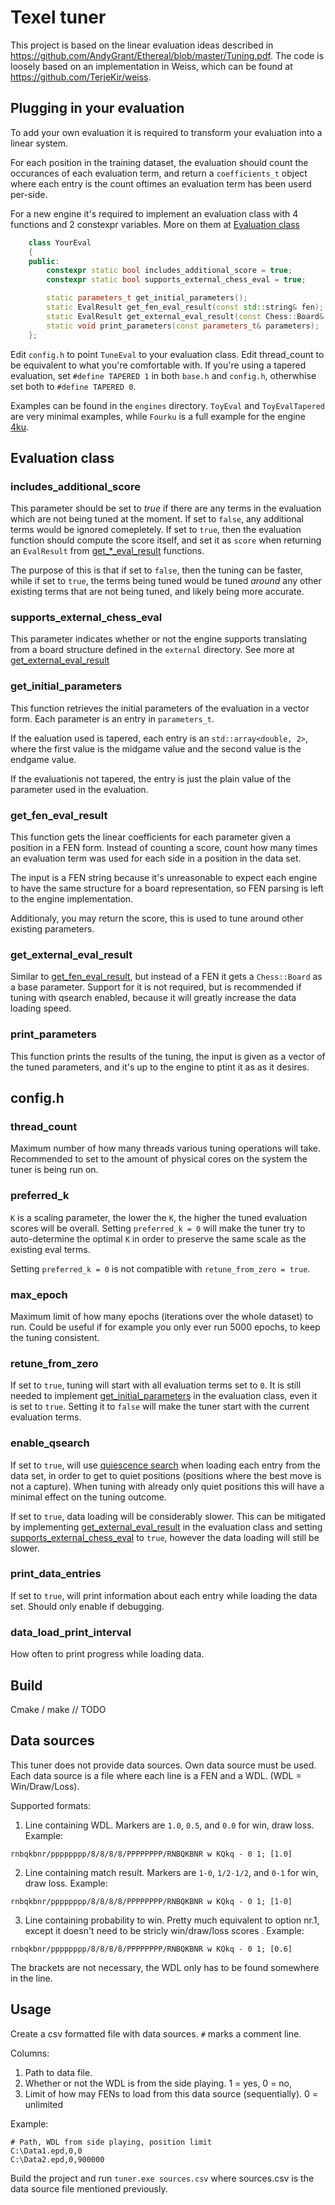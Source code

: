 # Texel tuner

This project is based on the linear evaluation ideas described in https://github.com/AndyGrant/Ethereal/blob/master/Tuning.pdf. The code is loosely based on an implementation in Weiss, which can be found at https://github.com/TerjeKir/weiss.

## Plugging in your evaluation
To add your own evaluation it is required to transform your evaluation into a linear system.

For each position in the training dataset, the evaluation should count the occurances of each evaluation term, and return a `coefficients_t` object where each entry is the count oftimes an evaluation term has been userd per-side.

For a new engine it's required to implement an evaluation class with 4 functions and 2 constexpr variables. More on them at [Evaluation class](#evaluation-class)

```cpp
    class YourEval
    {
    public:
        constexpr static bool includes_additional_score = true;
        constexpr static bool supports_external_chess_eval = true;

        static parameters_t get_initial_parameters();
        static EvalResult get_fen_eval_result(const std::string& fen);
        static EvalResult get_external_eval_result(const Chess::Board& board);
        static void print_parameters(const parameters_t& parameters);
    };
```
Edit `config.h` to point `TuneEval` to your evaluation class. Edit thread_count to be equivalent to what you're comfortable with. If you're using a tapered evaluation, set `#define TAPERED 1` in both `base.h` and `config.h`, otherwhise set both to `#define TAPERED 0`.

Examples can be found in the `engines` directory. `ToyEval` and `ToyEvalTapered` are very minimal examples, while `Fourku` is a full example for the engine [4ku](https://github.com/kz04px/4ku).

## Evaluation class

### includes_additional_score
This parameter should be set to *true* if there are any terms in the evaluation which are not being tuned at the moment. If set to `false`, any additional terms would be ignored comepletely. If set to `true`, then the evaluation function should compute the score itself, and set it as `score` when returning an `EvalResult` from [get_*_eval_result](#get_fen_eval_result) functions.

The purpose of this is that if set to `false`, then the tuning can be faster, while if set to `true`, the terms being tuned would be tuned *around* any other existing terms that are not being tuned, and likely being more accurate.

### supports_external_chess_eval
This parameter indicates whether or not the engine supports translating from a board structure defined in the `external` directory. See more at [get_external_eval_result](#get_external_eval_result)

### get_initial_parameters
This function retrieves the initial parameters of the evaluation in a vector form. Each parameter is an entry in `parameters_t`.

If the ealuation used is tapered, each entry is an `std::array<double, 2>`, where the first value is the midgame value and the second value is the endgame value.

If the evaluationis not tapered, the entry is just the plain value of the parameter used in the evaluation.

### get_fen_eval_result
This function gets the linear coefficients for each parameter given a position in a FEN form. Instead of counting a score, count how many times an evaluation term was used for each side in a position in the data set.

The input is a FEN string because it's unreasonable to expect each engine to have the same structure for a board representation, so FEN parsing is left to the engine implementation.

Additionaly, you may return the score, this is used to tune around other existing parameters. 

### get_external_eval_result
Similar to [get_fen_eval_result](get_fen_eval_result), but instead of a FEN it gets a `Chess::Board` as a base parameter. Support for it is not required, but is recommended if tuning with qsearch enabled, because it will greatly increase the data loading speed.

### print_parameters
This function prints the results of the tuning, the input is given as a vector of the tuned parameters, and it's up to the engine to ptint it as as it desires.

## config.h

### thread_count
Maximum number of how many threads various tuning operations will take. Recommended to set to the amount of physical cores on the system the tuner is being run on.

### preferred_k
`K` is a scaling parameter, the lower the `K`, the higher the tuned evaluation scores will be overall. Setting `preferred_k = 0` will make the tuner try to auto-determine the optimal `K` in order to preserve the same scale as the existing eval terms.

Setting `preferred_k = 0` is not compatible with `retune_from_zero = true`.

### max_epoch
Maximum limit of how many epochs (iterations over the whole dataset) to run. Could be useful if for example you only ever run 5000 epochs, to keep the tuning consistent.

### retune_from_zero
If set to `true`, tuning will start with all evaluation terms set to `0`. It is still needed to implement [get_initial_parameters](#get_initial_parameters) in the evaluation class, even it is set to `true`. Setting it to `false` will make the tuner start with the current evaluation terms.

### enable_qsearch
If set to `true`, will use [quiescence search](https://www.chessprogramming.org/Quiescence_Search) when loading each entry from the data set, in order to get to quiet positions (positions where the best move is not a capture). When tuning with already only quiet positions this will have a minimal effect on the tuning outcome.

If set to `true`, data loading will be considerably slower. This can be mitigated by implementing [get_external_eval_result](#get_external_eval_result) in the evaluation class and setting [supports_external_chess_eval](#supports_external_chess_eval) to `true`, however the data loading will still be slower.

### print_data_entries
If set to `true`, will print information about each entry while loading the data set. Should only enable if debugging.

### data_load_print_interval
How often to print progress while loading data.

## Build
Cmake / make // TODO


## Data sources
This tuner does not provide data sources. Own data source must be used.
Each data source is a file where each line is a FEN and a WDL. (WDL = Win/Draw/Loss).

Supported formats:
1. Line containing WDL. Markers are `1.0`, `0.5`, and `0.0` for win, draw loss. Example:
```
rnbqkbnr/pppppppp/8/8/8/8/PPPPPPPP/RNBQKBNR w KQkq - 0 1; [1.0]
```
2. Line containing match result. Markers are `1-0`, `1/2-1/2`, and `0-1` for win, draw loss. Example:
```
rnbqkbnr/pppppppp/8/8/8/8/PPPPPPPP/RNBQKBNR w KQkq - 0 1; [1-0]
```
3. Line containing probability to win. Pretty much equivalent to option nr.1, except it doesn't need to be stricly win/draw/loss scores . Example:
```
rnbqkbnr/pppppppp/8/8/8/8/PPPPPPPP/RNBQKBNR w KQkq - 0 1; [0.6]
```

The brackets are not necessary, the WDL only has to be found somewhere in the line.

## Usage
Create a csv formatted file with data sources. `#` marks a comment line.

Columns:
1. Path to data file.
2. Whether or not the WDL is from the side playing. 1 = yes, 0 = no,
3. Limit of how may FENs to load from this data source (sequentially). 0 = unlimited

Example:
```
# Path, WDL from side playing, position limit
C:\Data1.epd,0,0
C:\Data2.epd,0,900000
```

Build the project and run `tuner.exe sources.csv` where sources.csv is the data source file mentioned previously.